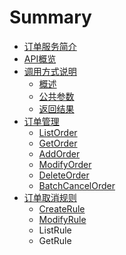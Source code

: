 # Summary

* [订单服务简介](README.md)
* [API概览](ApiList.md)
* [调用方式说明](index.md)
   * [概述](Calling/index.md)
   * [公共参数](Calling/PublicParams.md)
   * [返回结果](Calling/PublicReturn.md)
* [订单管理](Order/index.md)
   * [ListOrder](Order/listorder.md)
   * [GetOrder](Order/getorder.md)
   * [AddOrder](Order/createorder.md)
   * [ModifyOrder](Order/modifyorder.md)
   * [DeleteOrder](Order/deleteorder.md)
   * [BatchCancelOrder](Order/batchcancelorder.md)
* [订单取消规则](createrule.md)
   * [CreateRule](Rule/createrule.md)
   * [ModifyRule](modifyrule.md)
   * ListRule
   * GetRule

